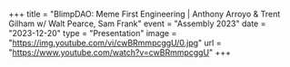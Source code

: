 +++
title = "BlimpDAO: Meme First Engineering | Anthony Arroyo & Trent Gilham w/ Walt Pearce, Sam Frank"
event = "Assembly 2023"
date = "2023-12-20"
type = "Presentation"
image = "https://img.youtube.com/vi/cwBRmmpcggU/0.jpg"
url = "https://www.youtube.com/watch?v=cwBRmmpcggU"
+++